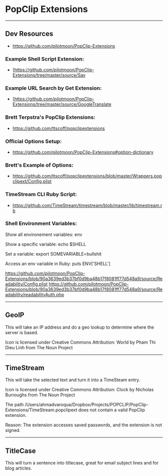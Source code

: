 # PopClip Extensions


-------------------------------

## Dev Resources

- https://github.com/pilotmoon/PopClip-Extensions

### Example Shell Script Extension:
- [https://github.com/pilotmoon/PopClip-Extensions/tree/master/source/Say

### Example URL Search by Get Extension:
- [https://github.com/pilotmoon/PopClip-Extensions/tree/master/source/GoogleTranslate

### Brett Terpstra's PopClip Extensions:
- https://github.com/ttscoff/popclipextensions

### Official Options Setup:
- https://github.com/pilotmoon/PopClip-Extensions#option-dictionary

### Brett's Example of Options:
- https://github.com/ttscoff/popclipextensions/blob/master/Wrappers.popclipext/Config.plist

### TimeStream CLI Ruby Script:
- https://github.com/TimeStream/timestream/blob/master/lib/timestream.rb

### Shell Environment Variables:

Show all environement variables:
env

Show a specific variable:
echo $SHELL

Set a variable:
export SOMEVARIABLE=bullshit

Access an env variable in Ruby:
puts ENV['SHELL']


https://github.com/pilotmoon/PopClip-Extensions/blob/90a3639ed3b37bf0d9ba48b17f8081ff77d548a9/source/Readability/Config.plist
https://github.com/pilotmoon/PopClip-Extensions/blob/90a3639ed3b37bf0d9ba48b17f8081ff77d548a9/source/Readability/readabilityAuth.php



-------------------------------

## GeoIP
This will take an IP address and do a geo lookup to determine where the server is based.

Icon is licensed under Creative Commons Attribution: World by Pham Thi Dieu Linh from The Noun Project


-------------------------------

## TimeStream
This will take the selected text and turn it into a TimeSteam entry.

Icon is licensed under Creative Commons Attribution: Clock by Nicholas Burroughs from The Noun Project


The path /Users/ahmadvaroqua/Dropbox/Projects/POPCLIP/PopClip-Extensions/TimeStream.popclipext does not contain a valid PopClip extension.

Reason: The extension accesses saved passwords, and the extension is not signed.



-------------------------------

## TitleCase
This will turn a sentence into titlecase, great for email subject lines and for blog articles.

